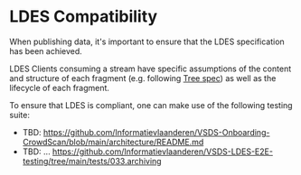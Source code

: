 # LDES Compatibility

When publishing data, it's important to ensure that the LDES specification has been achieved.

LDES Clients consuming a stream have specific assumptions of the content and structure of each fragment (e.g. following [Tree spec](https://github.com/TREEcg/specification)) as well as the lifecycle of each fragment.

To ensure that LDES is compliant, one can make use of the following testing suite:

- TBD: https://github.com/Informatievlaanderen/VSDS-Onboarding-CrowdScan/blob/main/architecture/README.md
- TBD: ... https://github.com/Informatievlaanderen/VSDS-LDES-E2E-testing/tree/main/tests/033.archiving
